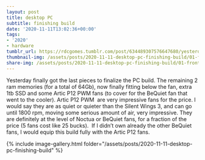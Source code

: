 ```yaml
---
layout: post
title: desktop PC
subtitle: finishing build
date: '2020-11-11T13:02:36+00:00'
tags:
- '2020'
- hardware
tumblr_url: https://rdcgomes.tumblr.com/post/634489307576647680/yesterday-finally-got-the-last-pieces-to-finalize
thumbnail-img: /assets/posts/2020-11-11-desktop-pc-finishing-build/01-front_view.jpg
share-img: /assets/posts/2020-11-11-desktop-pc-finishing-build/01-front_view.jpg
---
```

Yesterday finally got the last pieces to finalize the PC build. 
The remaining 2 ram memories (for a total of 64Gb), now finally fitting below the fan, extra 1tb SSD and some Artic P12 PWM fans (to cover for the
 BeQuiet fan that went to the cooler). 
Artic P12 PWM  are very impressive fans for the price. I would say they are as quiet or quieter than the Silent Wings 3, and can go until 1800 rpm, moving some serious amount of air, very impressive. They are definitely at the level of Noctua or BeQuiet fans, for a fraction of the price (5 fans cost like 25 bucks).  
If I didn’t own already the other BeQuiet fans, I would equip this build fully with the Artic P12 fans.

{% include image-gallery.html folder="/assets/posts/2020-11-11-desktop-pc-finishing-build" %}
